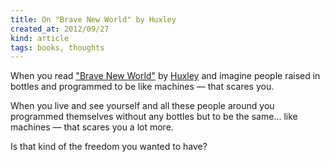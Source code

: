 ```yaml
---
title: On "Brave New World" by Huxley
created_at: 2012/09/27
kind: article
tags: books, thoughts
---
```


When you read ["Brave New World"][1] by [Huxley][2] and imagine people raised in
bottles and programmed to be like machines — that scares you.

When you live and see yourself and all these people around you programmed
themselves without any bottles but to be the same… like machines — that scares
you a lot more.

Is that kind of the freedom you wanted to have?

[1]: http://en.wikipedia.org/wiki/Brave_New_World
[2]: http://en.wikipedia.org/wiki/Aldous_Huxley
